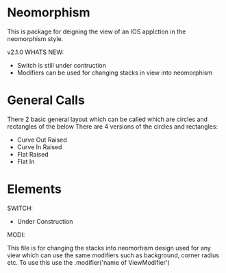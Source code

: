 # Neomorphism

This is package for deigning the view of an IOS applction in the neomorphism style.

v2.1.0
WHATS NEW:
- Switch is still under contruction
- Modifiers can be used for changing stacks in view into neomorphism

# General Calls
There 2 basic general layout which can be called which are circles and rectangles of the below
There are 4 versions of the circles and rectangles:
 - Curve Out Raised
 - Curve In Raised
 - Flat Raised
 - Flat In 
 
 # Elements
SWITCH:
- Under Construction

MODI:

This file is for changing the stacks into neomorhism design used for any view which can use the same modifiers such as background, corner radius etc.
To use this use the .modifier('name of ViewModifier')
